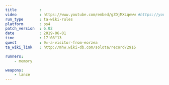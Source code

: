 ```yaml
---
title          :
video          : https://www.youtube.com/embed/gZDjMXLqeww #https://youtu.be/gZDjMXLqeww
run_type       : ta-wiki-rules
platform       : ps4
patch_version  : 6.02
date           : 2019-06-01
time           : 17'08"13
quest          : 9★-a-visitor-from-eorzea
ta_wiki_link   : http://mhw.wiki-db.com/solota/record/2916

runners:
    - memory

weapons:
    - lance
---
```

